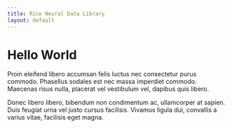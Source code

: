 ```yaml
---
title: Rice Neural Data Library
layout: default
---
```


# Hello World

Proin eleifend libero accumsan felis luctus nec consectetur purus commodo. Phasellus sodales
est nec massa imperdiet commodo. Maecenas risus nulla, placerat vel vestibulum vel, dapibus
quis libero.

Donec libero libero, bibendum non condimentum ac, ullamcorper at sapien. Duis feugiat urna vel
justo cursus facilisis. Vivamus ligula dui, convallis a varius vitae, facilisis eget magna.
